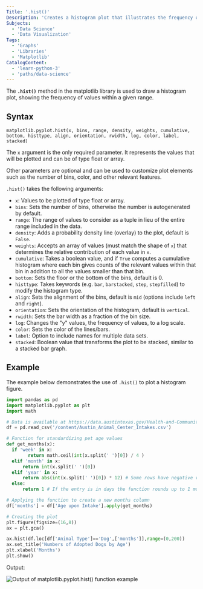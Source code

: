 ```yaml
---
Title: '.hist()'
Description: 'Creates a histogram plot that illustrates the frequency of values within a given range.'
Subjects:
  - 'Data Science'
  - 'Data Visualization'
Tags:
  - 'Graphs'
  - 'Libraries'
  - 'Matplotlib'
CatalogContent:
  - 'learn-python-3'
  - 'paths/data-science'
---
```


The **`.hist()`** method in the matplotlib library is used to draw a histogram plot, showing the frequency of values within a given range.

## Syntax

```pseudo
matplotlib.pyplot.hist(x, bins, range, density, weights, cumulative, bottom, histtype, align, orientation, rwidth, log, color, label, stacked)
```

The `x` argument is the only required parameter. It represents the values that will be plotted and can be of type float or array.

Other parameters are optional and can be used to customize plot elements such as the number of bins, color, and other relevant features.

`.hist()` takes the following arguments:

- `x`: Values to be plotted of type float or array.
- `bins`: Sets the number of bins, otherwise the number is autogenerated by default.
- `range`: The range of values to consider as a tuple in lieu of the entire range included in the data.
- `density`: Adds a probability density line (overlay) to the plot, default is `False`.
- `weights`: Accepts an array of values (must match the shape of `x`) that determines the relative contribution of each value in `x`.
- `cumulative`: Takes a boolean value, and if `True` computes a cumulative histogram where each bin gives counts of the relevant values within that bin in addition to all the values smaller than that bin.
- `bottom`: Sets the floor or the bottom of the bins, default is 0.
- `histtype`: Takes keywords (e.g. `bar`, `barstacked`, `step`, `stepfilled`) to modify the histogram type.
- `align`: Sets the alignment of the bins, default is `mid` (options include `left` and `right`).
- `orientation`: Sets the orientation of the histogram, default is `vertical`.
- `rwidth`: Sets the bar width as a fraction of the bin size.
- `log`: Changes the "y" values, the frequency of values, to a log scale.
- `color`: Sets the color of the lines/bars.
- `label`: Option to include names for multiple data sets.
- `stacked`: Boolean value that transforms the plot to be stacked, similar to a stacked bar graph.

## Example

The example below demonstrates the use of `.hist()` to plot a histogram figure.

```py
import pandas as pd
import matplotlib.pyplot as plt
import math

# Data is available at https://data.austintexas.gov/Health-and-Community-Services/Austin-Animal-Center-Intakes/wter-evkm
df = pd.read_csv('/content/Austin_Animal_Center_Intakes.csv')

# Function for standardizing pet age values
def get_months(x):
  if 'week' in x:
        return math.ceil(int(x.split(' ')[0]) / 4 )
  elif 'month' in x:
      return int(x.split(' ')[0])
  elif 'year' in x:
      return abs(int(x.split(' ')[0]) * 12) # Some rows have negative values
  else:
      return 1 # If the entry is in days the function rounds up to 1 month

# Applying the function to create a new months column
df['months'] = df['Age upon Intake'].apply(get_months)

# Creating the plot
plt.figure(figsize=(16,8))
ax = plt.gca()

ax.hist(df.loc[df['Animal Type']=='Dog',['months']],range=(0,200))
ax.set_title('Numbers of Adopted Dogs by Age')
plt.xlabel('Months')
plt.show()
```

Output:

![Output of matplotlib.pyplot.hist() function example](https://raw.githubusercontent.com/Codecademy/docs/main/media/matplotlib-hist-dogs-fig.png)
